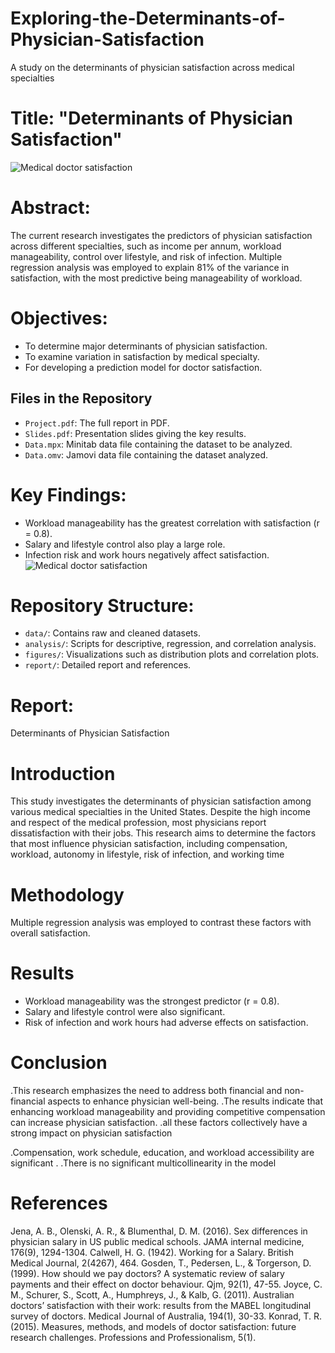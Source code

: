 # Exploring-the-Determinants-of-Physician-Satisfaction
A study on the determinants of physician satisfaction across medical specialties
# Title: "Determinants of Physician Satisfaction"
![Medical doctor satisfaction](https://nccusa.edu/wp-content/uploads/2024/12/Medical-Administrative-Assistant-Salary-In-California-2025.jpg)
# Abstract: 
The current research investigates the predictors of physician satisfaction across different specialties, such as income per annum, workload manageability, control over lifestyle, and risk of infection. Multiple regression analysis was employed to explain 81% of the variance in satisfaction, with the most predictive being manageability of workload.
# Objectives: 
- To determine major determinants of physician satisfaction.
- To examine variation in satisfaction by medical specialty.
- For developing a prediction model for doctor satisfaction.
## Files in the Repository
- `Project.pdf`: The full report in PDF.
- `Slides.pdf`: Presentation slides giving the key results.
- `Data.mpx`: Minitab data file containing the dataset to be analyzed.
- `Data.omv`: Jamovi data file containing the dataset analyzed.
# Key Findings: 
- Workload manageability has the greatest correlation with satisfaction (r = 0.8).
- Salary and lifestyle control also play a large role.
- Infection risk and work hours negatively affect satisfaction.
![Medical doctor satisfaction](https://cardiovascularbusiness.com/sites/default/files/styles/top_stories/public/2023-12/microsoftteams-image_55.png.webp?itok=V5V0iV4a)
# Repository Structure: 
- `data/`: Contains raw and cleaned datasets.
- `analysis/`: Scripts for descriptive, regression, and correlation analysis.
- `figures/`: Visualizations such as distribution plots and correlation plots.
- `report/`: Detailed report and references.

# Report:
Determinants of Physician Satisfaction
# Introduction
This study investigates the determinants of physician satisfaction among various medical specialties in the United States. Despite the high income and respect of the medical profession, most physicians report dissatisfaction with their jobs. This research aims to determine the factors that most influence physician satisfaction, including compensation, workload, autonomy in lifestyle, risk of infection, and working time
# Methodology
Multiple regression analysis was employed to contrast these factors with overall satisfaction.
# Results
- Workload manageability was the strongest predictor (r = 0.8).
- Salary and lifestyle control were also significant.
- Risk of infection and work hours had adverse effects on satisfaction.
# Conclusion
.This research emphasizes the need to address both financial and non-financial aspects to enhance physician well-being.
.The results indicate that enhancing workload manageability and providing competitive compensation can increase physician satisfaction.
.all these factors collectively have a strong impact on physician satisfaction​

.Compensation, work schedule, education, and workload accessibility are significant .​
.There is no significant multicollinearity in the model​
# References
Jena, A. B., Olenski, A. R., & Blumenthal, D. M. (2016). Sex differences in physician salary in US public medical schools. JAMA internal medicine, 176(9), 1294-1304. 
Calwell, H. G. (1942). Working for a Salary. British Medical Journal, 2(4267), 464. 
Gosden, T., Pedersen, L., & Torgerson, D. (1999). How should we pay doctors? A systematic review of salary payments and their effect on doctor behaviour. Qjm, 92(1), 47-55. 
Joyce, C. M., Schurer, S., Scott, A., Humphreys, J., & Kalb, G. (2011). Australian doctors’ satisfaction with their work: results from the MABEL longitudinal survey of doctors. Medical Journal of Australia, 194(1), 30-33. 
Konrad, T. R. (2015). Measures, methods, and models of doctor satisfaction: future research challenges. Professions and Professionalism, 5(1). 
